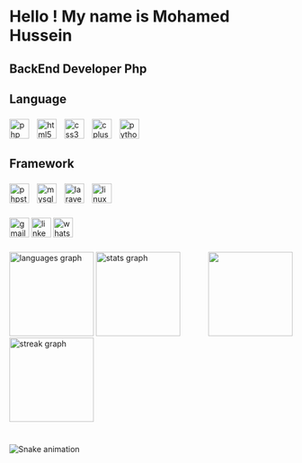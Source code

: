 <h1 align="left">Hello ! My name is Mohamed Hussein</h1>

###

<h2 align="left">BackEnd Developer Php</h2>

###

<h2 align="left">Language</h2>

###

<div align="left">
  <img src="https://cdn.jsdelivr.net/gh/devicons/devicon/icons/php/php-original.svg" height="35" alt="php logo"  />
  <img width="6" />
  <img src="https://cdn.jsdelivr.net/gh/devicons/devicon/icons/html5/html5-original.svg" height="35" alt="html5 logo"  />
  <img width="6" />
  <img src="https://cdn.jsdelivr.net/gh/devicons/devicon/icons/css3/css3-original.svg" height="35" alt="css3 logo"  />
  <img width="6" />
  <img src="https://cdn.simpleicons.org/c++/00599C" height="35" alt="cplusplus logo"  />
  <img width="6" />
  <img src="https://cdn.jsdelivr.net/gh/devicons/devicon/icons/python/python-original.svg" height="35" alt="python logo"  />
</div>

###

<h2 align="left">Framework</h2>

###

<div align="left">
  <img src="https://cdn.jsdelivr.net/gh/devicons/devicon/icons/phpstorm/phpstorm-original.svg" height="35" alt="phpstorm logo"  />
  <img width="6" />
  <img src="https://cdn.simpleicons.org/mysql/4479A1" height="35" alt="mysql logo"  />
  <img width="6" />
  <img src="https://cdn.jsdelivr.net/gh/devicons/devicon/icons/laravel/laravel-original.svg" height="35" alt="laravel logo"  />
  <img width="6" />
  <img src="https://cdn.simpleicons.org/linux/FCC624" height="35" alt="linux logo"  />
</div>

###

<div align="left">
  <img src="https://img.shields.io/static/v1?message=Gmail&logo=gmail&label=&color=D14836&logoColor=white&labelColor=&style=for-the-badge" height="35" alt="gmail logo"  />
  <img src="https://img.shields.io/static/v1?message=LinkedIn&logo=linkedin&label=&color=0077B5&logoColor=white&labelColor=&style=for-the-badge" height="35" alt="linkedin logo"  />
  <img src="https://img.shields.io/static/v1?message=Whatsapp&logo=whatsapp&label=&color=25D366&logoColor=white&labelColor=&style=for-the-badge" height="35" alt="whatsapp logo"  />
</div>

###

<img align="right" height="150" src="https://media.giphy.com/media/v1.Y2lkPTc5MGI3NjExaXcyZXF3dG53dnF5OGw2a25id21jNDFhd2R5dXJrZjRyamFyMm82YiZlcD12MV9zdGlja2Vyc19zZWFyY2gmY3Q9cw/jUz0F5Sa3pq59aEX3Q/giphy.gif"  />

###

<div align="left">
  <img src="https://github-readme-stats.vercel.app/api/top-langs?username=mohamedahmed8511&locale=en&hide_title=false&layout=compact&card_width=320&langs_count=5&theme=dark&hide_border=false" height="150" alt="languages graph"  />
  <img src="https://github-readme-stats.vercel.app/api?username=mohamedahmed8511&hide_title=false&hide_rank=false&show_icons=true&include_all_commits=true&count_private=true&disable_animations=false&theme=dracula&locale=en&hide_border=false" height="150" alt="stats graph"  />
  <img src="https://streak-stats.demolab.com?user=mohamedahmed8511&locale=en&mode=daily&theme=dracula&hide_border=false&border_radius=5" height="150" alt="streak graph"  />
</div>

###

<br clear="both">

<img src="https://raw.githubusercontent.com/mohamedahmed8511/mohamedahmed8511/output/snake.svg" alt="Snake animation" />

###

